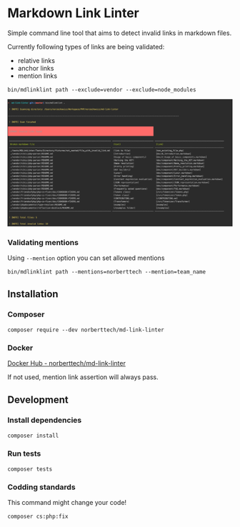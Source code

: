 # Markdown Link Linter

Simple command line tool that aims to detect invalid links in
markdown files.  

Currently following types of links are being validated:

* relative links
* anchor links
* mention links

```console
bin/mdlinklint path --exclude=vendor --exclude=node_modules
```

![Preview](/docs/preview.jpg)

### Validating mentions 

Using `--mention` option you can set allowed mentions 

```console
bin/mdlinklint path --mentions=norberttech --mention=team_name
```

## Installation

### Composer

```console
composer require --dev norberttech/md-link-linter
```

### Docker

[Docker Hub - norberttech/md-link-linter](https://hub.docker.com/r/norberttech/md-link-linter)

If not used, mention link assertion will always pass.

## Development

### Install dependencies

```console
composer install
```

### Run tests

```console
composer tests
```

### Codding standards

This command might change your code!

```console
composer cs:php:fix
```
